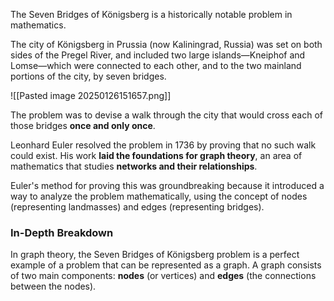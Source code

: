 The Seven Bridges of Königsberg is a historically notable problem in mathematics.

The city of Königsberg in Prussia (now Kaliningrad, Russia) was set on both sides of the Pregel River, and included two large islands—Kneiphof and Lomse—which were connected to each other, and to the two mainland portions of the city, by seven bridges. 

![[Pasted image 20250126151657.png]]

The problem was to devise a walk through the city that would cross each of those bridges **once and only once**.

Leonhard Euler resolved the problem in 1736 by proving that no such walk could exist. His work **laid the foundations for graph theory**, an area of mathematics that studies **networks and their relationships**.

Euler's method for proving this was groundbreaking because it introduced a way to analyze the problem mathematically, using the concept of nodes (representing landmasses) and edges (representing bridges).

### In-Depth Breakdown

In graph theory, the Seven Bridges of Königsberg problem is a perfect example of a problem that can be represented as a graph. A graph consists of two main components: **nodes** (or vertices) and **edges** (the connections between the nodes).

